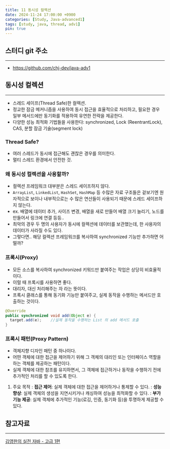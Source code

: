 ```yaml
---
title: 11 동시성 컬렉션
date: 2024-11-24 17:00:00 +0900
categories: [Study, Java-advanced1]
tags: [study, java, thread, adv1]
pin: true
---
```


## 스터디 git 주소
<hr />

- <https://github.com/chj-dev/java-adv1>


## 동시성 컬렉션
<hr />

- 스레드 세이프(Thread Safe)한 컬렉션.
- 정교한 잠금 메커니즘을 사용하여 동시 접근을 효율적으로 처리하고, 필요한 경우 일부 메서드에만 동기화를 적용하여 유연한 전략을 제공한다.
- 다양한 성능 최적화 기법들을 사용한다: synchronized, Lock (ReentrantLock), CAS, 분할 잠금 기술(segment lock)

### Thread Safe?

- 여러 스레드가 동시에 접근해도 괜찮은 경우를 의미한다.
- 멀티 스레드 환경에서 안전한 것.

### 왜 동시성 컬렉션을 사용할까?

- 컬렉션 프레임워크 대부분은 스레드 세이프하지 않다.
- `ArrayList`, `LinkedList`, `HashSet`, `HashMap` 등 수많은 자료 구조들은 겉보기엔 원자적으로 보이나 내부적으로는 수 많은 연산들이 사용되기 때문에 스레드 세이프하지 않는다.
- ex. 배열에 데이터 추가, 사이즈 변경, 배열을 새로 만들어 배열 크기 늘리기, 노드를 만들어서 링크에 연결 등등..
- 최악의 경우 두 명의 사용자가 동시에 컬렉션에 데이터를 보관했는데, 한 사용자의 데이터가 사라질 수도 있다.
- 그렇다면.. 해당 컬렉션 프레임워크를 복사하여 synchronized 기능만 추가하면 어떨까?

### 프록시(Proxy)

- 모든 소스를 복사하여 synchronized 키워드만 붙여주는 작업은 상당히 비효율적이다.
- 이럴 때 프록시를 사용하면 좋다.
- 대리자, 대신 처리해주는 자 라는 뜻이다.
- 프록시 클래스를 통해 동기화 기능만 붙여주고, 실제 동작을 수행하는 메서드만 호출하는 것이다.
```java
@Override
public synchronized void add(Object e) {
  target.add(e);    //실제 동작을 수행하는 List 의 add 메서드 호출 
}
```

### 프록시 패턴(Proxy Pattern)

- 객체지향 디자인 패턴 중 하나이다.
- 어떤 객체에 대한 접근을 제어하기 위해 그 객체의 대리인 또는 인터페이스 역할을 하는 객체를 제공하는 패턴이다.
- 실제 객체에 대한 참조를 유지하면서, 그 객체에 접근하거나 동작을 수행하기 전에 추가적인 처리를 할 수 있도록 한다.

1. 주요 목적
: **접근 제어**: 실제 객체에 대한 접근을 제어하거나 통제할 수 있다.
: **성능 향상**: 실제 객체의 생성을 지연시키거나 캐싱하여 성능을 최적화할 수 있다.
: **부가 기능 제공**: 실제 객체에 추가적인 기능(로깅, 인증, 동기화 등)을 투명하게 제공할 수 있다.


## 참고자료
<hr />

[김영한의 실전 자바 - 고급 1편](https://www.inflearn.com/course/%EA%B9%80%EC%98%81%ED%95%9C%EC%9D%98-%EC%8B%A4%EC%A0%84-%EC%9E%90%EB%B0%94-%EA%B3%A0%EA%B8%89-1/dashboard)
